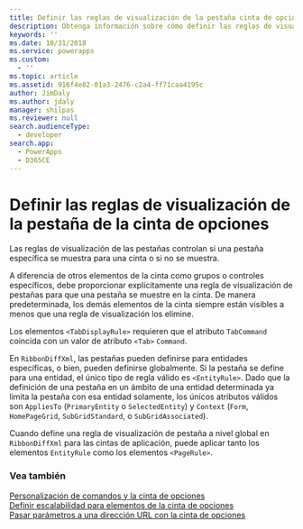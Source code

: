 ```yaml
---
title: Definir las reglas de visualización de la pestaña cinta de opciones (aplicaciones basadas en modelos) | Microsoft Docs
description: Obtenga información sobre cómo definir las reglas de visualización de la pestaña de la cinta de opciones.
keywords: ''
ms.date: 10/31/2018
ms.service: powerapps
ms.custom:
  - ''
ms.topic: article
ms.assetid: 916f4e82-01a3-2476-c2a4-ff71caa4195c
author: JimDaly
ms.author: jdaly
manager: shilpas
ms.reviewer: null
search.audienceType:
  - developer
search.app:
  - PowerApps
  - D365CE
---
```


# <a name="define-ribbon-tab-display-rules"></a>Definir las reglas de visualización de la pestaña de la cinta de opciones

<!-- https://docs.microsoft.com/dynamics365/customer-engagement/developer/customize-dev/define-ribbon-tab-display-rules -->

Las reglas de visualización de las pestañas controlan si una pestaña específica se muestra para una cinta o si no se muestra.  
  
 A diferencia de otros elementos de la cinta como grupos o controles específicos, debe proporcionar explícitamente una regla de visualización de pestañas para que una pestaña se muestre en la cinta. De manera predeterminada, los demás elementos de la cinta siempre están visibles a menos que una regla de visualización los elimine.  
  
 Los elementos `<TabDisplayRule>` requieren que el atributo `TabCommand` coincida con un valor de atributo `<Tab>` `Command`.  
  
 En `RibbonDiffXml`, las pestañas pueden definirse para entidades específicas, o bien, pueden definirse globalmente. Si la pestaña se define para una entidad, el único tipo de regla válido es `<EntityRule>`. Dado que la definición de una pestaña en un ámbito de una entidad determinada ya limita la pestaña con esa entidad solamente, los únicos atributos válidos son `AppliesTo` (`PrimaryEntity` o `SelectedEntity`) y `Context` (`Form`, `HomePageGrid`, `SubGridStandard`, o `SubGridAssociated`).  
  
 Cuando define una regla de visualización de pestaña a nivel global en `RibbonDiffXml` para las cintas de aplicación, puede aplicar tanto los elementos `EntityRule` como los elementos `<PageRule>`.  
  
### <a name="see-also"></a>Vea también  
 [Personalización de comandos y la cinta de opciones](customize-commands-ribbon.md)   
 [Definir escalabilidad para elementos de la cinta de opciones](define-scaling-ribbon-elements.md)   
 [Pasar parámetros a una dirección URL con la cinta de opciones](pass-parameters-url-by-using-ribbon.md)